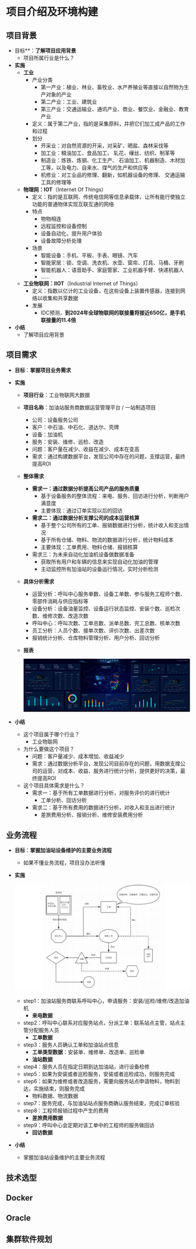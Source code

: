 # 项目介绍及环境构建

## 项目背景

- 目标**：**了解项目应用背景**
  - 项目所属行业是什么？
- **实施**
  - **工业**
    - 产业分类 
      - 第一产业：植业、林业、畜牧业、水产养殖业等直接以自然物为生产对象的产业
      - 第二产业：工业、建筑业
      - 第三产业：交通运输业、通讯产业、商业、餐饮业、金融业、教育产业
    - 定义：属于第二产业，指的是采集原料，并把它们加工成产品的工作和过程
    - 划分
      - 开采业：对自然资源的开采，对采矿、晒盐、森林采伐等
      - 加工业：粮油加工、食品加工、 轧花、缫丝、纺织、制革等
      - 制造业：炼铁、炼钢、化工生产、 石油加工、机器制造、木材加工等，以及电力、自来水、煤气的生产和供应等
      - 机修业：对工业品的修理、翻新，如机器设备的修理、 交通运输工具的修理等
  - **物理网：IOT**（Internet Of Things）
    - 定义：指的是互联网、传统电信网等信息承载体，让所有能行使独立功能的普通物体实现互联互通的网络
    - 特点
      - 物物相连
      - 远程监控和设备控制
      - 设备自动化，提升用户体验
      - 设备故障分析处理
    - 场景
      - 智能设备：手机、平板、手表、眼镜、汽车
      - 智能家居：锁、空调、洗衣机、水壶、窗帘、灯具、马桶、牙刷
      - 智能机器人：语音助手、家庭管家、工业机器手臂、快递机器人
      - ……
  - **工业物联网：IIOT**（Industrial Internet of Things）
    - 定义：指数以亿计的工业设备，在这些设备上装置传感器，连接到网络以收集和共享数据
    - 发展
      - IDC预测，**到2024年全球物联网的联接量将接近650亿，是手机联接量的11.4倍**
- **小结**
  - 了解项目应用背景

## 项目需求

- **目标**：**掌握项目业务需求**

- **实施**

  - **项目行业**：工业物联网大数据

  - **项目名称**：加油站服务商数据运营管理平台 /  一站制造项目

    - 公司：设备服务公司
    - 客户：中石油、中石化、道达尔、壳牌
    - 设备：加油机
    - 服务：安装、维修、巡检、改造
    - 问题：客户量在减少、收益在减少、成本在变高
    - 需求：通过构建数据平台，发现公司中存在的问题，支撑运营，最终提高ROI

  - **整体需求**

    - **需求一：通过数据分析提高公司产品的服务质量**
      - 基于设备服务的整体流程：来电、服务、回访进行分析，判断用户满意度
      - 主要体现：通过订单实现以后的回访
    - **需求二：通过数据分析支撑公司的成本运营核算**
      - 基于整个公司所有的工单、报销数据进行分析，统计收入和支出情况
      - 基于所有仓储、物料、物流的数据进行分析，统计物料成本
      - 主要体现：工单费用、物料仓储、报销核算
    - 需求三：为未来自动化加油机设备做数据准备
      - 获取所有用户和车辆的信息来实现自动化加油的管理
      - 主动监控所有加油站的设备运行情况，实时分析检测

  - **具体分析需求**

    - 运营分析：呼叫中心服务单数、设备工单数、参与服务工程师个数、零部件消耗与供应指标等
    - 设备分析：设备油量监控、设备运行状态监控、安装个数、巡检次数、维修次数、改造次数
    - 呼叫中心：呼叫次数、工单总数、派单总数、完工总数、核单次数
    - 员工分析：人员个数、接单次数、评价次数、出差次数
    - 报销统计分析、仓库物料管理分析、用户分析、回访分析

  - **报表**

    ![image-20210819151917199](assets/image-20210819151917199.png)

    

- **小结**

  - 这个项目属于哪个行业？
    - 工业物联网
  - 为什么要做这个项目？
    - 问题：客户量减少、成本增加、收益减少
    - 需求：通过数据分析平台，发现公司目前存在的问题，用数据支撑公司的运营，对成本、收益、服务进行统计分析，提供更好的决策，最终提高ROI
  - 这个项目具体需求是什么？
    - 需求一：基于所有工单数据进行分析，对服务评价的进行统计
      - 工单分析、回访分析
    - 需求二：基于所有费用的数据进行分析，对收入和支出进行统计
      - 差旅费用分析、报销分析、维修安装费用分析

## 业务流程

- **目标**：**掌握加油站设备维护的主要业务流程**

  - 如果不懂业务流程，项目没办法听懂

- **实施**

  ![image-20210819151836340](assets/image-20210819151836340.png)

  - step1：加油站服务商联系呼叫中心，申请服务：安装/巡检/维修/改造加油机
    - **来电数据**
  - step2：呼叫中心联系对应服务站点，分派工单：联系站点主管，站点主管分配服务人员
    - **工单数据**
  - step3：服务人员确认工单和加油站点信息
    - **工单类型数据**：安装单、维修单、改造单、巡检单
    - **油站数据**
  - step4：服务人员在指定日期到达加油站，进行设备检修
  - step5：如果为安装或者巡检服务，安装或者巡检成功，则服务完成
  - step6：如果为维修或者改造服务，需要向服务站点申请物料，物料到达，实施结束，则服务完成
    - 物料数据、物流数据
  - step7：服务完成，与加油站站点服务商确认服务结束，完成订单核验
  - step8：工程师报销过程中产生的费用
    - **差旅费用数据**
  - step9：呼叫中心会定期对该工单中的工程师的服务做回访
    - **回访数据**

- **小结**

  - 掌握加油站设备维护的主要业务流程

## 技术选型



## Docker



## Oracle



## 集群软件规划